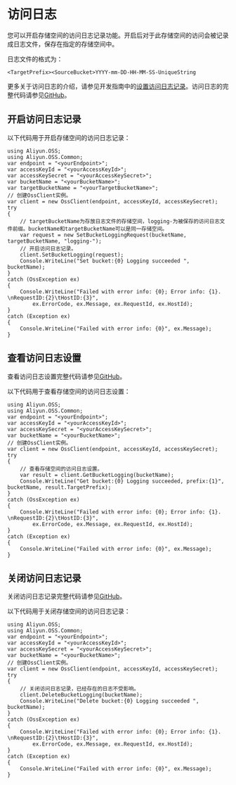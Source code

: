 # 访问日志

您可以开启存储空间的访问日志记录功能。开启后对于此存储空间的访问会被记录成日志文件，保存在指定的存储空间中。

日志文件的格式为：

`<TargetPrefix><SourceBucket>YYYY-mm-DD-HH-MM-SS-UniqueString`

更多关于访问日志的介绍，请参见开发指南中的[设置访问日志记录](/cn.zh-CN/开发指南/日志管理/日志转存.md)。访问日志的完整代码请参见[GitHub](https://github.com/aliyun/aliyun-oss-csharp-sdk/blob/master/samples/Samples/SetBucketLoggingSample.cs)。

## 开启访问日志记录

以下代码用于开启存储空间的访问日志记录：

```
using Aliyun.OSS;
using Aliyun.OSS.Common;
var endpoint = "<yourEndpoint>";
var accessKeyId = "<yourAccessKeyId>";
var accessKeySecret = "<yourAccessKeySecret>";
var bucketName = "<yourBucketName>";
var targetBucketName = "<yourTargetBucketName>";
// 创建OssClient实例。
var client = new OssClient(endpoint, accessKeyId, accessKeySecret);
try
{
    // targetBucketName为存放日志文件的存储空间，logging-为被保存的访问日志文件前缀。bucketName和targetBucketName可以是同一存储空间。
    var request = new SetBucketLoggingRequest(bucketName, targetBucketName, "logging-");
    // 开启访问日志记录。
    client.SetBucketLogging(request);
    Console.WriteLine("Set bucket:{0} Logging succeeded ", bucketName);
}
catch (OssException ex)
{
    Console.WriteLine("Failed with error info: {0}; Error info: {1}. \nRequestID:{2}\tHostID:{3}",
        ex.ErrorCode, ex.Message, ex.RequestId, ex.HostId);
}
catch (Exception ex)
{
    Console.WriteLine("Failed with error info: {0}", ex.Message);
}
```

## 查看访问日志设置

查看访问日志设置完整代码请参见[GitHub](https://github.com/aliyun/aliyun-oss-csharp-sdk/blob/master/samples/Samples/GetBucketLoggingSample.cs)。

以下代码用于查看存储空间的访问日志设置：

```
using Aliyun.OSS;
using Aliyun.OSS.Common;
var endpoint = "<yourEndpoint>";
var accessKeyId = "<yourAccessKeyId>";
var accessKeySecret = "<yourAccessKeySecret>";
var bucketName = "<yourBucketName>";
// 创建OssClient实例。
var client = new OssClient(endpoint, accessKeyId, accessKeySecret);
try
{
    // 查看存储空间的访问日志设置。
    var result = client.GetBucketLogging(bucketName);
    Console.WriteLine("Get bucket:{0} Logging succeeded, prefix:{1}", bucketName, result.TargetPrefix);
}
catch (OssException ex)
{
    Console.WriteLine("Failed with error info: {0}; Error info: {1}. \nRequestID:{2}\tHostID:{3}",
        ex.ErrorCode, ex.Message, ex.RequestId, ex.HostId);
}
catch (Exception ex)
{
    Console.WriteLine("Failed with error info: {0}", ex.Message);
}
```

## 关闭访问日志记录

关闭访问日志记录完整代码请参见[GitHub](https://github.com/aliyun/aliyun-oss-csharp-sdk/blob/master/samples/Samples/DeleteBucketLoggingSample.cs)。

以下代码用于关闭存储空间的访问日志记录：

```
using Aliyun.OSS;
using Aliyun.OSS.Common;
var endpoint = "<yourEndpoint>";
var accessKeyId = "<yourAccessKeyId>";
var accessKeySecret = "<yourAccessKeySecret>";
var bucketName = "<yourBucketName>";
// 创建OssClient实例。
var client = new OssClient(endpoint, accessKeyId, accessKeySecret);
try
{
    // 关闭访问日志记录，已经存在的日志不受影响。
    client.DeleteBucketLogging(bucketName);
    Console.WriteLine("Delete bucket:{0} Logging succeeded ", bucketName);
}
catch (OssException ex)
{
    Console.WriteLine("Failed with error info: {0}; Error info: {1}. \nRequestID:{2}\tHostID:{3}",
        ex.ErrorCode, ex.Message, ex.RequestId, ex.HostId);
}
catch (Exception ex)
{
    Console.WriteLine("Failed with error info: {0}", ex.Message);
}
```

